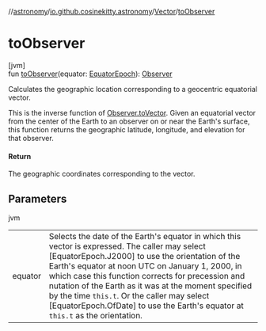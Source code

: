 //[astronomy](../../../index.md)/[io.github.cosinekitty.astronomy](../index.md)/[Vector](index.md)/[toObserver](to-observer.md)

# toObserver

[jvm]\
fun [toObserver](to-observer.md)(equator: [EquatorEpoch](../-equator-epoch/index.md)): [Observer](../-observer/index.md)

Calculates the geographic location corresponding to a geocentric equatorial vector.

This is the inverse function of [Observer.toVector](../-observer/to-vector.md). Given an equatorial vector from the center of the Earth to an observer on or near the Earth's surface, this function returns the geographic latitude, longitude, and elevation for that observer.

#### Return

The geographic coordinates corresponding to the vector.

## Parameters

jvm

| | |
|---|---|
| equator | Selects the date of the Earth's equator in which this vector is expressed.     The caller may select [EquatorEpoch.J2000] to use the orientation of the Earth's equator     at noon UTC on January 1, 2000, in which case this function corrects for precession     and nutation of the Earth as it was at the moment specified by the time `this.t`.     Or the caller may select [EquatorEpoch.OfDate] to use the Earth's equator at `this.t`     as the orientation. |
